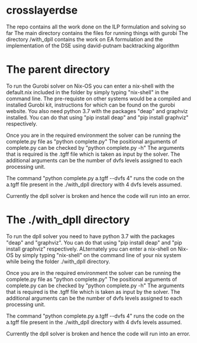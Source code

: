 # crosslayerdse

The repo contains all the work done on the ILP formulation and solving so far
The main directory contains the files for running things with gurobi
The directory /with_dpll contains the work on EA formulation and the implementation of the DSE using david-putnam backtracking algorithm

# The parent directory

To run the Gurobi solver on Nix-OS you can enter a nix-shell with the default.nix included in the folder by simply typing "nix-shell" in the command line.
The pre-requiste on other systems would be a compiled and installed Gurobi kit, instructions for which can be found on the gurobi website.
You also need python 3.7 with the packages "deap" and graphviz installed.
You can do that using "pip install deap" and "pip install graphviz" respectively.

Once you are in the required environment the solver can be running the complete.py file as "python complete.py"
The positional arguments of complete.py can be checked by "python complete.py -h"
The arguments that is required is the .tgff file which is taken as input by the solver.
The additional arguments can be the number of dvfs levels assigned to each processing unit.

The command "python complete.py a.tgff --dvfs 4" runs the code on the a.tgff file present in the ./with_dpll directory with 4 dvfs levels assumed.

Currently the dpll solver is broken and hence the code will run into an error.


# The ./with_dpll directory

To run the dpll solver you need to have python 3.7 with the packages "deap" and "graphviz".
You can do that using "pip install deap" and "pip install graphviz" respectively.
ALternately you can enter a nix-shell on Nix-OS by simply typing "nix-shell" on the command line of your nix system while being the folder ./with_dpll directory.

Once you are in the required environment the solver can be running the complete.py file as "python complete.py"
The positional arguments of complete.py can be checked by "python complete.py -h"
The arguments that is required is the .tgff file which is taken as input by the solver.
The additional arguments can be the number of dvfs levels assigned to each processing unit.

The command "python complete.py a.tgff --dvfs 4" runs the code on the a.tgff file present in the ./with_dpll directory with 4 dvfs levels assumed.

Currently the dpll solver is broken and hence the code will run into an error.
